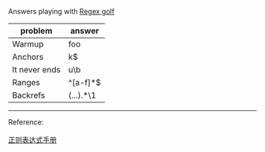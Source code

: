 Answers playing with [Regex golf](https://alf.nu/RegexGolf)

problem | answer
-|-
Warmup | foo
Anchors | k$
It never ends | u\b
Ranges | ^[a-f]*$
Backrefs | (...).*\1


***
Reference:<br><br>
[正则表达式手册](https://tool.oschina.net/uploads/apidocs/jquery/regexp.html)
